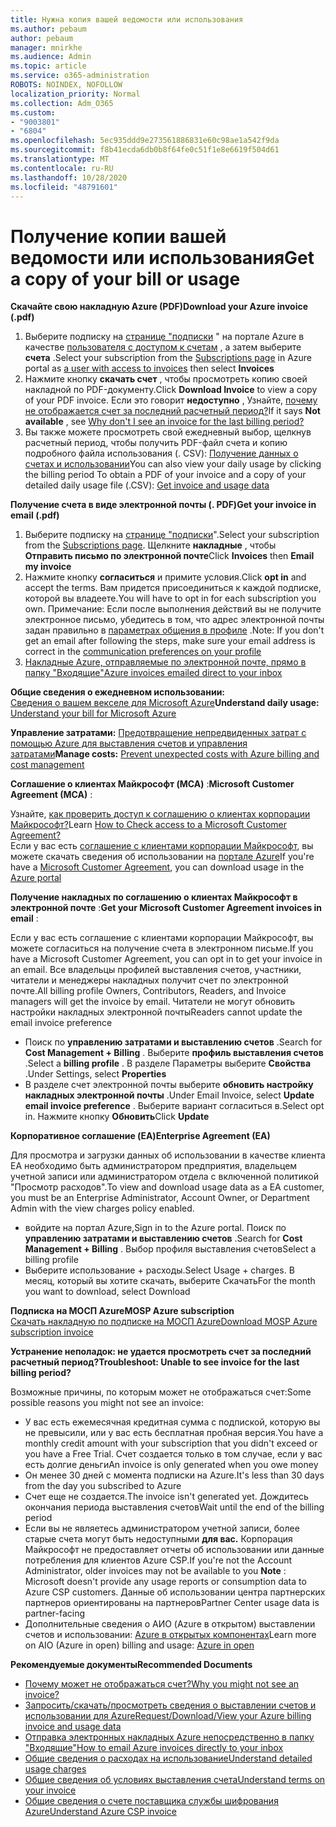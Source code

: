 ```yaml
---
title: Нужна копия вашей ведомости или использования
ms.author: pebaum
author: pebaum
manager: mnirkhe
ms.audience: Admin
ms.topic: article
ms.service: o365-administration
ROBOTS: NOINDEX, NOFOLLOW
localization_priority: Normal
ms.collection: Adm_O365
ms.custom:
- "9003801"
- "6804"
ms.openlocfilehash: 5ec935ddd9e273561886831e60c98ae1a542f9da
ms.sourcegitcommit: f8b41ecda6db0b8f64fe0c51f1e8e6619f504d61
ms.translationtype: MT
ms.contentlocale: ru-RU
ms.lasthandoff: 10/28/2020
ms.locfileid: "48791601"
---
```

# <a name="get-a-copy-of-your-bill-or-usage"></a><span data-ttu-id="09584-102">Получение копии вашей ведомости или использования</span><span class="sxs-lookup"><span data-stu-id="09584-102">Get a copy of your bill or usage</span></span>

<span data-ttu-id="09584-103">**Скачайте свою накладную Azure (PDF)**</span><span class="sxs-lookup"><span data-stu-id="09584-103">**Download your Azure invoice (.pdf)**</span></span>

1. <span data-ttu-id="09584-104">Выберите подписку на [странице "подписки](https://portal.azure.com/#blade/Microsoft_Azure_Billing/SubscriptionsBlade) " на портале Azure в качестве [пользователя с доступом к счетам](https://docs.microsoft.com/azure/cost-management-billing/manage/manage-billing-access?WT.mc_id=Portal-Microsoft_Azure_Support) , а затем выберите **счета** .</span><span class="sxs-lookup"><span data-stu-id="09584-104">Select your subscription from the [Subscriptions page](https://portal.azure.com/#blade/Microsoft_Azure_Billing/SubscriptionsBlade) in Azure portal as [a user with access to invoices](https://docs.microsoft.com/azure/cost-management-billing/manage/manage-billing-access?WT.mc_id=Portal-Microsoft_Azure_Support) then select **Invoices**</span></span>
2. <span data-ttu-id="09584-105">Нажмите кнопку **скачать счет** , чтобы просмотреть копию своей накладной по PDF-документу.</span><span class="sxs-lookup"><span data-stu-id="09584-105">Click **Download Invoice** to view a copy of your PDF invoice.</span></span> <span data-ttu-id="09584-106">Если это говорит **недоступно** , Узнайте, [почему не отображается счет за последний расчетный период?](https://docs.microsoft.com/azure/cost-management-billing/manage/download-azure-invoice-daily-usage-date?WT.mc_id=Portal-Microsoft_Azure_Support#noinvoice)</span><span class="sxs-lookup"><span data-stu-id="09584-106">If it says **Not available** , see [Why don't I see an invoice for the last billing period?](https://docs.microsoft.com/azure/cost-management-billing/manage/download-azure-invoice-daily-usage-date?WT.mc_id=Portal-Microsoft_Azure_Support#noinvoice)</span></span>
3. <span data-ttu-id="09584-107">Вы также можете просмотреть свой ежедневный выбор, щелкнув расчетный период, чтобы получить PDF-файл счета и копию подробного файла использования (. CSV): [Получение данных о счетах и использовании](https://docs.microsoft.com/azure/cost-management-billing/manage/download-azure-invoice-daily-usage-date?WT.mc_id=Portal-Microsoft_Azure_Support)</span><span class="sxs-lookup"><span data-stu-id="09584-107">You can also view your daily usage by clicking the billing period To obtain a PDF of your invoice and a copy of your detailed daily usage file (.CSV): [Get invoice and usage data](https://docs.microsoft.com/azure/cost-management-billing/manage/download-azure-invoice-daily-usage-date?WT.mc_id=Portal-Microsoft_Azure_Support)</span></span>

<span data-ttu-id="09584-108">**Получение счета в виде электронной почты (. PDF)**</span><span class="sxs-lookup"><span data-stu-id="09584-108">**Get your invoice in email (.pdf)**</span></span>

1. <span data-ttu-id="09584-109">Выберите подписку на [странице "подписки](https://ms.portal.azure.com/#blade/Microsoft_Azure_Billing/SubscriptionsBlade)".</span><span class="sxs-lookup"><span data-stu-id="09584-109">Select your subscription from the [Subscriptions page](https://ms.portal.azure.com/#blade/Microsoft_Azure_Billing/SubscriptionsBlade).</span></span> <span data-ttu-id="09584-110">Щелкните **накладные** , чтобы **Отправить письмо по электронной почте**</span><span class="sxs-lookup"><span data-stu-id="09584-110">Click **Invoices** then **Email my invoice**</span></span>
2. <span data-ttu-id="09584-111">Нажмите кнопку **согласиться** и примите условия.</span><span class="sxs-lookup"><span data-stu-id="09584-111">Click **opt in** and accept the terms.</span></span> <span data-ttu-id="09584-112">Вам придется присоединиться к каждой подписке, которой вы владеете.</span><span class="sxs-lookup"><span data-stu-id="09584-112">You will have to opt in for each subscription you own.</span></span> <span data-ttu-id="09584-113">Примечание: Если после выполнения действий вы не получите электронное письмо, убедитесь в том, что адрес электронной почты задан правильно в [параметрах общения в профиле](https://account.windowsazure.com/profile) .</span><span class="sxs-lookup"><span data-stu-id="09584-113">Note: If you don't get an email after following the steps, make sure your email address is correct in the [communication preferences on your profile](https://account.windowsazure.com/profile)</span></span>
3. [<span data-ttu-id="09584-114">Накладные Azure, отправляемые по электронной почте, прямо в папку "Входящие"</span><span class="sxs-lookup"><span data-stu-id="09584-114">Azure invoices emailed direct to your inbox</span></span>](https://azure.microsoft.com/blog/azure-email-invoices/)

<span data-ttu-id="09584-115">**Общие сведения о ежедневном использовании:**  
 [Сведения о вашем векселе для Microsoft Azure](https://docs.microsoft.com/azure/cost-management-billing/understand/review-individual-bill?WT.mc_id=Portal-Microsoft_Azure_Support)</span><span class="sxs-lookup"><span data-stu-id="09584-115">**Understand daily usage:** 
[Understand your bill for Microsoft Azure](https://docs.microsoft.com/azure/cost-management-billing/understand/review-individual-bill?WT.mc_id=Portal-Microsoft_Azure_Support)</span></span>  

<span data-ttu-id="09584-116">**Управление затратами:** [Предотвращение непредвиденных затрат с помощью Azure для выставления счетов и управления затратами](https://docs.microsoft.com/azure/cost-management-billing/manage/getting-started?WT.mc_id=Portal-Microsoft_Azure_Support)</span><span class="sxs-lookup"><span data-stu-id="09584-116">**Manage costs:** [Prevent unexpected costs with Azure billing and cost management](https://docs.microsoft.com/azure/cost-management-billing/manage/getting-started?WT.mc_id=Portal-Microsoft_Azure_Support)</span></span>  

<span data-ttu-id="09584-117">**Соглашение о клиентах Майкрософт (MCA)** :</span><span class="sxs-lookup"><span data-stu-id="09584-117">**Microsoft Customer Agreement (MCA)** :</span></span>

<span data-ttu-id="09584-118">Узнайте,  [как проверить доступ к соглашению о клиентах корпорации Майкрософт?](https://docs.microsoft.com/azure/cost-management-billing/manage/download-azure-invoice-daily-usage-date?WT.mc_id=Portal-Microsoft_Azure_Support#check-access-to-a-microsoft-customer-agreement)</span><span class="sxs-lookup"><span data-stu-id="09584-118">Learn  [How to Check access to a Microsoft Customer Agreement?](https://docs.microsoft.com/azure/cost-management-billing/manage/download-azure-invoice-daily-usage-date?WT.mc_id=Portal-Microsoft_Azure_Support#check-access-to-a-microsoft-customer-agreement)</span></span>  
<span data-ttu-id="09584-119">Если у вас есть [соглашение с клиентами корпорации Майкрософт](https://docs.microsoft.com/azure/cost-management-billing/manage/download-azure-invoice-daily-usage-date?WT.mc_id=Portal-Microsoft_Azure_Support#check-access-to-a-microsoft-customer-agreement), вы можете скачать сведения об использовании на [портале Azure](https://portal.azure.com/)</span><span class="sxs-lookup"><span data-stu-id="09584-119">If you're have a [Microsoft Customer Agreement](https://docs.microsoft.com/azure/cost-management-billing/manage/download-azure-invoice-daily-usage-date?WT.mc_id=Portal-Microsoft_Azure_Support#check-access-to-a-microsoft-customer-agreement), you can download usage in the [Azure portal](https://portal.azure.com/)</span></span>

<span data-ttu-id="09584-120">**Получение накладных по соглашению о клиентах Майкрософт в электронной почте** :</span><span class="sxs-lookup"><span data-stu-id="09584-120">**Get your Microsoft Customer Agreement invoices in email** :</span></span>

<span data-ttu-id="09584-121">Если у вас есть соглашение с клиентами корпорации Майкрософт, вы можете согласиться на получение счета в электронном письме.</span><span class="sxs-lookup"><span data-stu-id="09584-121">If you have a Microsoft Customer Agreement, you can opt in to get your invoice in an email.</span></span> <span data-ttu-id="09584-122">Все владельцы профилей выставления счетов, участники, читатели и менеджеры накладных получит счет по электронной почте.</span><span class="sxs-lookup"><span data-stu-id="09584-122">All billing profile Owners, Contributors, Readers, and Invoice managers will get the invoice by email.</span></span> <span data-ttu-id="09584-123">Читатели не могут обновить настройки накладных электронной почты</span><span class="sxs-lookup"><span data-stu-id="09584-123">Readers cannot update the email invoice preference</span></span>

- <span data-ttu-id="09584-124">Поиск по **управлению затратами и выставлению счетов** .</span><span class="sxs-lookup"><span data-stu-id="09584-124">Search for **Cost Management + Billing** .</span></span> <span data-ttu-id="09584-125">Выберите **профиль выставления счетов** .</span><span class="sxs-lookup"><span data-stu-id="09584-125">Select a **billing profile** .</span></span> <span data-ttu-id="09584-126">В разделе Параметры выберите **Свойства** .</span><span class="sxs-lookup"><span data-stu-id="09584-126">Under Settings, select **Properties**</span></span>
- <span data-ttu-id="09584-127">В разделе счет электронной почты выберите **обновить настройку накладных электронной почты** .</span><span class="sxs-lookup"><span data-stu-id="09584-127">Under Email Invoice, select **Update email invoice preference** .</span></span> <span data-ttu-id="09584-128">Выберите вариант согласиться в.</span><span class="sxs-lookup"><span data-stu-id="09584-128">Select opt in.</span></span> <span data-ttu-id="09584-129">Нажмите кнопку **Обновить**</span><span class="sxs-lookup"><span data-stu-id="09584-129">Click **Update**</span></span>

<span data-ttu-id="09584-130">**Корпоративное соглашение (EA)**</span><span class="sxs-lookup"><span data-stu-id="09584-130">**Enterprise Agreement (EA)**</span></span>

<span data-ttu-id="09584-131">Для просмотра и загрузки данных об использовании в качестве клиента EA необходимо быть администратором предприятия, владельцем учетной записи или администратором отдела с включенной политикой "Просмотр расходов".</span><span class="sxs-lookup"><span data-stu-id="09584-131">To view and download usage data as a EA customer, you must be an Enterprise Administrator, Account Owner, or Department Admin with the view charges policy enabled.</span></span>

- <span data-ttu-id="09584-132">войдите на портал Azure,</span><span class="sxs-lookup"><span data-stu-id="09584-132">Sign in to the Azure portal.</span></span> <span data-ttu-id="09584-133">Поиск по **управлению затратами и выставлению счетов** .</span><span class="sxs-lookup"><span data-stu-id="09584-133">Search for **Cost Management + Billing** .</span></span> <span data-ttu-id="09584-134">Выбор профиля выставления счетов</span><span class="sxs-lookup"><span data-stu-id="09584-134">Select a billing profile</span></span>
- <span data-ttu-id="09584-135">Выберите использование + расходы.</span><span class="sxs-lookup"><span data-stu-id="09584-135">Select Usage + charges.</span></span> <span data-ttu-id="09584-136">В месяц, который вы хотите скачать, выберите Скачать</span><span class="sxs-lookup"><span data-stu-id="09584-136">For the month you want to download, select Download</span></span>

<span data-ttu-id="09584-137">**Подписка на МОСП Azure**</span><span class="sxs-lookup"><span data-stu-id="09584-137">**MOSP Azure subscription**</span></span>  
[<span data-ttu-id="09584-138">Скачать накладную по подписке на МОСП Azure</span><span class="sxs-lookup"><span data-stu-id="09584-138">Download MOSP Azure subscription invoice</span></span>](https://docs.microsoft.com/azure/cost-management-billing/understand/download-azure-invoice?WT.mc_id=Portal-Microsoft_Azure_Support#download-your-mosp-azure-subscription-invoice)

<span data-ttu-id="09584-139">**Устранение неполадок: не удается просмотреть счет за последний расчетный период?**</span><span class="sxs-lookup"><span data-stu-id="09584-139">**Troubleshoot: Unable to see invoice for the last billing period?**</span></span>

<span data-ttu-id="09584-140">Возможные причины, по которым может не отображаться счет:</span><span class="sxs-lookup"><span data-stu-id="09584-140">Some possible reasons you might not see an invoice:</span></span>

- <span data-ttu-id="09584-141">У вас есть ежемесячная кредитная сумма с подпиской, которую вы не превысили, или у вас есть бесплатная пробная версия.</span><span class="sxs-lookup"><span data-stu-id="09584-141">You have a monthly credit amount with your subscription that you didn't exceed or you have a Free Trial.</span></span> <span data-ttu-id="09584-142">Счет создается только в том случае, если у вас есть долгие деньги</span><span class="sxs-lookup"><span data-stu-id="09584-142">An invoice is only generated when you owe money</span></span>
- <span data-ttu-id="09584-143">Он менее 30 дней с момента подписки на Azure.</span><span class="sxs-lookup"><span data-stu-id="09584-143">It's less than 30 days from the day you subscribed to Azure</span></span>
- <span data-ttu-id="09584-144">Счет еще не создается.</span><span class="sxs-lookup"><span data-stu-id="09584-144">The invoice isn't generated yet.</span></span> <span data-ttu-id="09584-145">Дождитесь окончания периода выставления счетов</span><span class="sxs-lookup"><span data-stu-id="09584-145">Wait until the end of the billing period</span></span>
- <span data-ttu-id="09584-146">Если вы не являетесь администратором учетной записи, более старые счета могут быть недоступными **для вас.** Корпорация Майкрософт не предоставляет отчеты об использовании или данные потребления для клиентов Azure CSP.</span><span class="sxs-lookup"><span data-stu-id="09584-146">If you're not the Account Administrator, older invoices may not be available to you **Note** : Microsoft doesn't provide any usage reports or consumption data to Azure CSP customers.</span></span> <span data-ttu-id="09584-147">Данные об использовании центра партнерских партнеров ориентированы на партнеров</span><span class="sxs-lookup"><span data-stu-id="09584-147">Partner Center usage data is partner-facing</span></span>
- <span data-ttu-id="09584-148">Дополнительные сведения о АИО (Azure в открытом) выставлении счетов и использовании: [Azure в открытых компонентах](https://azure.microsoft.com/offers/ms-azr-0111p/)</span><span class="sxs-lookup"><span data-stu-id="09584-148">Learn more on AIO (Azure in open) billing and usage: [Azure in open](https://azure.microsoft.com/offers/ms-azr-0111p/)</span></span>

<span data-ttu-id="09584-149">**Рекомендуемые документы**</span><span class="sxs-lookup"><span data-stu-id="09584-149">**Recommended Documents**</span></span>

- [<span data-ttu-id="09584-150">Почему может не отображаться счет?</span><span class="sxs-lookup"><span data-stu-id="09584-150">Why you might not see an invoice?</span></span>](https://docs.microsoft.com/azure/cost-management-billing/understand/download-azure-invoice?WT.mc_id=Portal-Microsoft_Azure_Support#noinvoice)
- [<span data-ttu-id="09584-151">Запросить/скачать/просмотреть сведения о выставлении счетов и использовании для Azure</span><span class="sxs-lookup"><span data-stu-id="09584-151">Request/Download/View your Azure billing invoice and usage data</span></span>](https://docs.microsoft.com/azure/cost-management-billing/manage/download-azure-invoice-daily-usage-date?WT.mc_id=Portal-Microsoft_Azure_Support)
- [<span data-ttu-id="09584-152">Отправка электронных накладных Azure непосредственно в папку "Входящие"</span><span class="sxs-lookup"><span data-stu-id="09584-152">How to email Azure invoices directly to your inbox</span></span>](https://docs.microsoft.com/azure/cost-management-billing/manage/download-azure-invoice-daily-usage-date?WT.mc_id=Portal-Microsoft_Azure_Support)
- [<span data-ttu-id="09584-153">Общие сведения о расходах на использование</span><span class="sxs-lookup"><span data-stu-id="09584-153">Understand detailed usage charges</span></span>](https://docs.microsoft.com/azure/cost-management-billing/understand/review-individual-bill?WT.mc_id=Portal-Microsoft_Azure_Support#csv)
- [<span data-ttu-id="09584-154">Общие сведения об условиях выставления счета</span><span class="sxs-lookup"><span data-stu-id="09584-154">Understand terms on your invoice</span></span>](https://docs.microsoft.com/azure/cost-management-billing/understand/understand-invoice?WT.mc_id=Portal-Microsoft_Azure_Support)
- [<span data-ttu-id="09584-155">Общие сведения о счете поставщика службы шифрования Azure</span><span class="sxs-lookup"><span data-stu-id="09584-155">Understand Azure CSP invoice</span></span>](https://docs.microsoft.com/partner-center/azure-plan-lp?WT.mc_id=Portal-Microsoft_Azure_Support)

